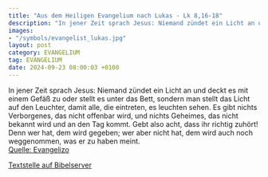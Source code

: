 ```yaml
---
title: "Aus dem Heiligen Evangelium nach Lukas - Lk 8,16-18"
description: "In jener Zeit sprach Jesus: Niemand zündet ein Licht an und deckt es mit einem Gefäß zu oder stellt es unter das Bett, sondern man stellt das Licht auf den Leuchter, damit alle, die eintreten, es leuchten sehen. Es gibt nichts Verborgenes, das nicht offenbar wird, und nichts Gehe...."
images:
- "/symbols/evangelist_lukas.jpg"
layout: post
category: EVANGELIUM
tag: EVANGELIUM
date: 2024-09-23 08:00:03 +0100
---
```

In jener Zeit sprach Jesus: Niemand zündet ein Licht an und deckt es mit einem Gefäß zu oder stellt es unter das Bett, sondern man stellt das Licht auf den Leuchter, damit alle, die eintreten, es leuchten sehen.
Es gibt nichts Verborgenes, das nicht offenbar wird, und nichts Geheimes, das nicht bekannt wird und an den Tag kommt.<!--more-->
Gebt also acht, dass ihr richtig zuhört! Denn wer hat, dem wird gegeben; wer aber nicht hat, dem wird auch noch weggenommen, was er zu haben meint.<br>
[Quelle: Evangelizo](https://evangeliumtagfuertag.org/DE/gospel)

[Textstelle auf Bibelserver](https://www.bibleserver.com/EU/Lukas8,16-18)
